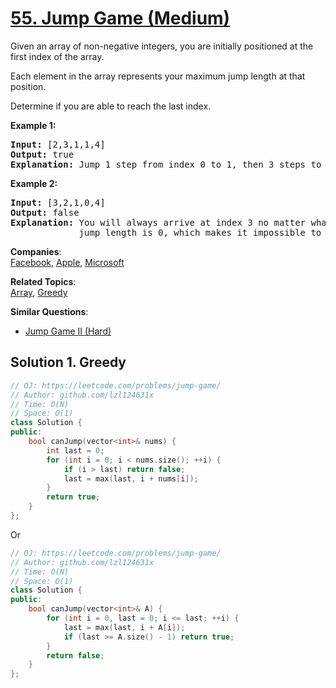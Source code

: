 # [55. Jump Game (Medium)](https://leetcode.com/problems/jump-game/)

<p>Given an array of non-negative integers, you are initially positioned at the first index of the array.</p>

<p>Each element in the array represents your maximum jump length at that position.</p>

<p>Determine if you are able to reach the last index.</p>

<p><strong>Example 1:</strong></p>

<pre><strong>Input:</strong> [2,3,1,1,4]
<strong>Output:</strong> true
<strong>Explanation:</strong> Jump 1 step from index 0 to 1, then 3 steps to the last index.
</pre>

<p><strong>Example 2:</strong></p>

<pre><strong>Input:</strong> [3,2,1,0,4]
<strong>Output:</strong> false
<strong>Explanation:</strong> You will always arrive at index 3 no matter what. Its maximum
&nbsp;            jump length is 0, which makes it impossible to reach the last index.
</pre>


**Companies**:  
[Facebook](https://leetcode.com/company/facebook), [Apple](https://leetcode.com/company/apple), [Microsoft](https://leetcode.com/company/microsoft)

**Related Topics**:  
[Array](https://leetcode.com/tag/array/), [Greedy](https://leetcode.com/tag/greedy/)

**Similar Questions**:
* [Jump Game II (Hard)](https://leetcode.com/problems/jump-game-ii/)

## Solution 1. Greedy

```cpp
// OJ: https://leetcode.com/problems/jump-game/
// Author: github.com/lzl124631x
// Time: O(N)
// Space: O(1)
class Solution {
public:
    bool canJump(vector<int>& nums) {
        int last = 0;
        for (int i = 0; i < nums.size(); ++i) {
            if (i > last) return false;
            last = max(last, i + nums[i]);
        }
        return true;
    }
};
```

Or

```cpp
// OJ: https://leetcode.com/problems/jump-game/
// Author: github.com/lzl124631x
// Time: O(N)
// Space: O(1)
class Solution {
public:
    bool canJump(vector<int>& A) {
        for (int i = 0, last = 0; i <= last; ++i) {
            last = max(last, i + A[i]);
            if (last >= A.size() - 1) return true;
        }
        return false;
    }
};
```